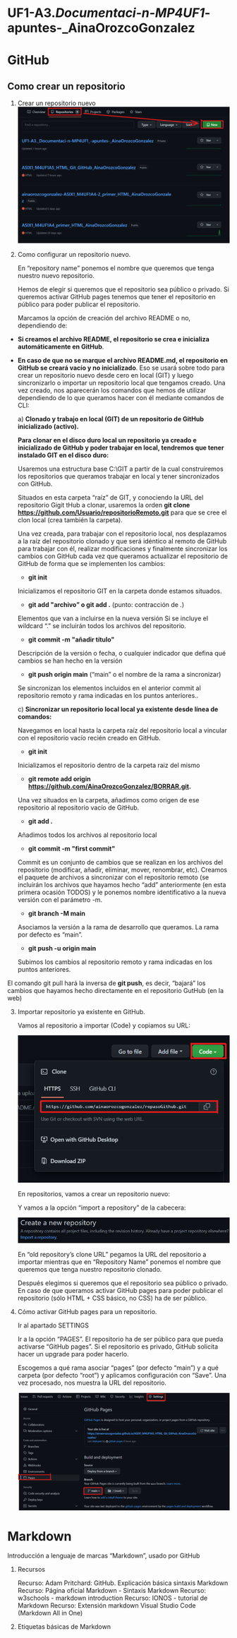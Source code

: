 # UF1-A3._Documentaci-n-MP4UF1_-apuntes-_AinaOrozcoGonzalez

# GitHub

## Como crear un repositorio
 1. Crear un repositorio nuevo
![Imagen de como crear un repositorio](https://github.com/ainaorozcogonzalez/UF1-A3._Documentaci-n-MP4UF1_-apuntes-_AinaOrozcoGonzalez/blob/main/img/rep1.png?raw=true)
 2. Como configurar un repositorio nuevo.

    En “repository name” ponemos el nombre que queremos que tenga nuestro nuevo repositorio.

    Hemos de elegir si queremos que el repositorio sea público o privado. Si queremos activar GitHub pages tenemos que tener el repositorio en público para poder publicar el repositorio.

    Marcamos la opción de creación del archivo README o no, dependiendo de:
* __Si creamos el archivo README, el repositorio se crea e inicializa automáticamente en GitHub__.
* __En caso de que no se marque el archivo README.md, el repositorio en GitHub se creará vacío y no inicializado__. Eso se usará sobre todo para crear un repositorio nuevo desde cero en local (GIT) y luego sincronizarlo o importar un repositorio local que tengamos creado. Una vez creado, nos aparecerán los comandos que hemos de utilizar dependiendo de lo que queramos hacer con él mediante comandos de CLI:
    
    a) **Clonado y trabajo en local (GIT) de un repositorio de GitHub inicializado (activo).**
    
    **Para clonar en el disco duro local un repositorio ya creado e inicializado de GitHub y poder trabajar en local, tendremos que tener instalado GIT en el disco duro:**
    
    Usaremos una estructura base C:\GIT a partir de la cual construiremos los repositorios que queramos trabajar en local y tener sincronizados con GitHub.
    
    Situados en esta carpeta “raíz” de GIT, y conociendo la URL del repositorio Gigit tHub a clonar, usaremos la orden **git clone https://github.com/Usuario/repositorioRemoto.git**  para que se cree el clon local (crea también la carpeta).
    
    Una vez creada, para trabajar con el repositorio local, nos desplazamos a la raíz del repositorio clonado y que será idéntico al remoto de GitHub para trabajar con él, realizar modificaciones y finalmente sincronizar los cambios con GitHub cada vez que queramos actualizar el repositorio de GitHub de forma que se implementen los cambios:

    - **git init** 
    
    Inicializamos el repositorio GIT en la carpeta donde estamos situados.
    
    - **git add "archivo” o  git add .** (punto: contracción de *.*) 
    
    Elementos que van a incluirse en la nueva versión  Si se incluye el wildcard “.” se incluirán todos los archivos del repositorio.
    
    - **git commit -m "añadir título"**

    Descripción de la versión o fecha, o cualquier indicador que defina qué cambios se han hecho en la versión
    
    - **git push origin main** (“main” o el nombre de la rama a sincronizar)
    
    Se sincronizan los elementos incluidos en el anterior commit al repositorio remoto y rama indicadas en los puntos anteriores..

    c) **Sincronizar un repositorio local local ya existente desde línea de comandos:**

    Navegamos en local hasta la carpeta raíz del repositorio local a vincular con el repositorio vacío recién creado en GitHub.

    - **git init**
    
    Inicializamos el repositorio dentro de la carpeta raiz del mismo

    - **git remote add origin https://github.com/AinaOrozcoGonzalez/BORRAR.git.**
    
    Una vez situados en la carpeta, añadimos como origen de ese repositorio al repositorio vacío de GitHub.
   
    - **git add .** 
    
    Añadimos todos los archivos al repositorio local
    
    - **git commit -m "first commit"** 

    Commit es un conjunto de cambios que se realizan en los archivos del repositorio (modificar, añadir, eliminar, mover, renombrar, etc). Creamos el paquete de archivos a sincronizar con el repositorio remoto (se incluirán los archivos que hayamos hecho “add” anteriormente (en esta primera ocasión TODOS) y le ponemos nombre identificativo a la nueva versión con el parámetro -m.

    - **git branch -M main**
    
    Asociamos la versión a la rama de desarrollo que queramos. La rama por defecto es “main”. 

    - **git push -u origin main**

    Subimos los cambios al repositorio remoto y rama indicadas en los puntos anteriores.

El comando git pull hará la inversa de **git push**, es decir, “bajará” los cambios que hayamos hecho directamente en el repositorio GutHub (en la web)

3. Importar repositorio ya existente en GitHub.

    Vamos al repositorio a importar (Code) y copiamos su URL:

    ![](https://github.com/ainaorozcogonzalez/UF1-A3._Documentaci-n-MP4UF1_-apuntes-_AinaOrozcoGonzalez/blob/main/img/rep2.png?raw=true)

    En repositorios, vamos a crear un repositorio nuevo:

    Y vamos a la opción “import a repository” de la cabecera:

    ![](https://github.com/ainaorozcogonzalez/UF1-A3._Documentaci-n-MP4UF1_-apuntes-_AinaOrozcoGonzalez/blob/main/img/rep3.PNG?raw=true)

    En “old repository’s clone URL” pegamos la URL del repositorio a importar mientras que en “Repository Name” ponemos el nombre que queremos que tenga nuestro repositorio clonado.

    Después elegimos si queremos que el repositorio sea público o privado. En caso de que queramos activar GitHub pages para poder publicar el repositorio (sólo HTML + CSS básico, no CSS) ha de ser público.

4. Cómo activar GitHub pages para un repositorio.

    Ir al apartado SETTINGS

    Ir a la opción “PAGES”. El repositorio ha de ser público para que pueda activarse “GitHub pages”. Si el repositorio es privado, GitHub solicita hacer un upgrade para poder hacerlo.

    Escogemos a qué rama asociar “pages” (por defecto “main”) y a qué carpeta (por defecto “root”) y aplicamos configuración con “Save”. Una vez procesado, nos muestra la URL del repositorio.

    ![](https://github.com/ainaorozcogonzalez/UF1-A3._Documentaci-n-MP4UF1_-apuntes-_AinaOrozcoGonzalez/blob/main/img/REP4.png?raw=true)


# Markdown

Introducción a lenguaje de marcas “Markdown”, usado por GitHub

 1. Recursos

    Recurso: Adam Pritchard: GitHub. Explicación básica sintaxis Markdown 
    Recurso: Página oficial Markdown - Sintaxis Markdown
    Recurso: w3schools - markdown introduction 
    Recurso: IONOS - tutorial de Markdown
    Recurso: Extensión markdown Visual Studio Code (Markdown All in One)

 2. Etiquetas básicas de Markdown

